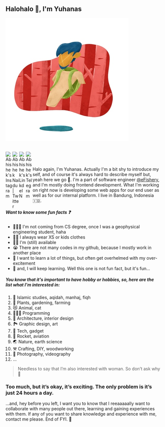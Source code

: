 ## Halohalo 👋, I'm Yuhanas

![](yuhanasy.jpg)

<br />

<a href="https://www.instagram.com/yuhanas.yu/">
  <img align="left" alt="Abhishek's Instagram" width="22px" src="https://cdn.jsdelivr.net/npm/simple-icons@v3/icons/instagram.svg" />
</a>
<a href="https://twitter.com/yuhanasyu">
  <img align="left" alt="Abhishek Naidu | Twitter" width="22px" src="https://cdn.jsdelivr.net/npm/simple-icons@v3/icons/twitter.svg" />
</a>
<a href="https://www.linkedin.com/in/yuhanas-yulianto-28474612a/">
  <img align="left" alt="Abhishek's LinkdeIN" width="22px" src="https://cdn.jsdelivr.net/npm/simple-icons@v3/icons/linkedin.svg" />
</a>
<a href="https://t.me/yuhanasyu">
  <img align="left" alt="Abhishek's Telegram" width="22px" src="https://cdn.jsdelivr.net/npm/simple-icons@v3/icons/telegram.svg" />
</a>

<br />
<br />

Halo again, I'm Yuhanas. Actually I'm a bit shy to introduce my self, and of course it's always hard to describe myself but, yeah here we go 🤗. I'm a part of software engineer [@eFishery](https://efishery.com/), and I'm mostly doing frontend development. What I'm working on right now is developing some web apps for our end user as well as for our internal platform. I live in Bandung, Indonesia 🇮🇩.


##### Want to know some fun facts ❓
- 👷🏼‍♂️ I'm not coming from CS degree, once I was a geophysical engineering student, haha
- 👼🏻 I always wear XS or kids clothes
- 🧍‍♂️ I'm (still) available
- 😭 There are not many codes in my github, because I mostly work in another place
- 🧠 I want to learn a lot of things, but often get overhelmed with my over-excitement
- 🧬 and, I will keep learning. Well this one is not fun fact, but it's fun...


##### You know that it's important to have hobby or hobbies, so, here are the list what I'm interested in:
1. 📖 Islamic studies, aqidah, manhaj, fiqh
2. 🌱 Plants, gardening, farming
3. 😻 Animal, cat
4. 👨🏻‍💻 Programming
5. 🏡 Architecture, interior design
6. 🏞 Graphic design, art
7. 📱 Tech, gadget
8. 🚀 Rocket, aviation
9. 🌏 Nature, earth science
10. ⚒ Crafting, DIY, woodworking
11. 📸 Photography, videography
12. ...

> Needless to say that I’m also interested with woman. So don’t ask why 🙈

### **Too much, but it’s okay, it’s exciting. The only problem is it’s just 24 hours a day.**


...and, hey before you left, I want you to know that I reeaaaaally want to collaborate with many people out there, learning and gaining experiences with them. If any of you want to share knowledge and experience with me, contact me please. End of FYI. 🥱


